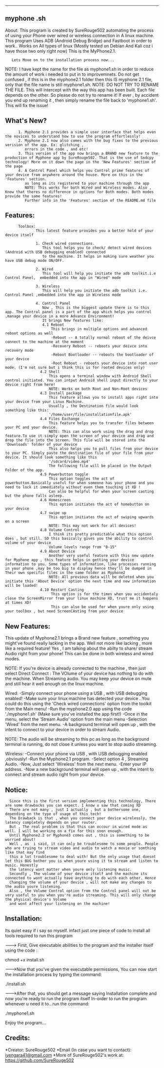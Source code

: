 ---------------------------------------------------------------------------------------------------------------------------------------------------------------------

myphone .sh
------------

About: This program is created by SureRouge502 automating the process of using your Phone over wired or wireless connection in
       A linux machine. This program Uses ADB (Android Debug Bridge) and Fastboot in order to work..
       Works on All types of linux (Mostly tested on Debian And Kali coz i have those two only right now)
       This is the MyPhone2.1.

       Lets Move on to the installation process now...

NOTE: I have kept the name for the file as myphone1.sh in order to reduce the amount of work i needed to put in to improvemnets.
      Do not get confused , if this is in the myphone2.1 folder then this IS myphone 2.1 file, only that the file name is still myphone1.sh.
NOTE: DO NOT TRY TO RENAME THE FILE. This will intercept with the way this app has been built. Each file depends on the other. So please do not try to rename it!
      If ever , by accident you end up renaming it , then simply rename the file back to 'myphone1.sh'. This will fix the issue!

What's New?
-----------
          1. Myphone 2.1 provides a simple user interface that helps even the novices to understand how to use the program effortlessly!
          2. Myphone 2.1 now also comes with the bug fixes to the previous verision of the app. Ex: glitching ,
             errors in the code , and etc!
          3. This version of the app now brings a BRAND new feature to the production of Myphone app by SureRouge502. That is the use of Sndcpy technology! More on it down the page in the 'New Features' section of the page
          4. A Control Panel which helps you Control prime features of your device from anywhere around the house. More on this in the 'Features' section.
             as long as its registered to your machine through the app 
             NOTE: This works for both Wired and Wireless modes. Also , Know that theres no difference in options for Both modes. Both modes provide the same features!
             Further info in the 'Features' section of the README.md file


Features:
---------
          Toolbox:
                  This latest feature provides you a better hold of your device itself

                  1. Check wired connections.
                     This tool helps you to check/ detect wired devices (Android with USB debugging enabled) connected
                     to the machine. It helps in making sure weather you have USB debug mode ON/OFF.

                  2. Wired
                     This tool will help you initiate the adb toolkit.i.e Control Panel,  embedded into the app in "Wired" mode

                  3. Wireless
                     This will help you initiate the adb toolkit i.e. Control Panel ,embedded into the app in Wireless mode
 
                  4. Control Panel
                     Now , This is the biggest update there is to this app. The Control panel is a part of the app which helps you control ,manage your device in a more Advance Environment!
                     It brings New features like:
                     4.1 Reboot
                         This brings in multiple options and advanced reboot options as well
                         -Reboot -- A totally normal reboot of the deivce connect to the machine at the moment
                         -Recovery Reboot -- reboots your deivce into recovery mode
                         -Reboot Bootloader -- reboots the bootloader of your device
                         -Root Reboot - reboots your device into root user mode. (I'm not sure but i think this is for rooted devices only)
                    4.2 Shell
                        This opens a terminal window with Android Shell control initiated. You can intput Android shell input directly to your device right from here!
                        NOTE: Works on both Root and Non-Root devices
                    4.3 Install package
                        This feature allows you to install apps right into your device from your Linux Machine.
                        Usually , the Destination file would look something like this:
                        '/home/user/file/installationfile.apk'
                    4.4 Files Exchange
                        This feature helps you to transfer files between your PC and your device. 
                        NOTE: This can also work using the drag and drop feature.To use it simply open the screen of your device and drag and drop the file into the screen. This file will be stored into the 'Downloads' folder of your device
                        This also helps you to pull files from your device to your PC. Simply paste the destination file of your file from your device. It should look something like this
                        '/sdcard/video.mp4'
                        The following file will be placed in the Output Folder of the app.
                    4.5 Powerbutton toggle
                        This option toggles the act of powerbutton.Basically useful for when someone has your phone and you need to lock it immediately without even them touching it XD !
                        Can also be helpful for when your screen casting but the phone falls asleep.
                    4.6 Homescreen
                        This option initiates the act of homebutton on your device
                    4.7 swipe up
                        This option initiates the act of swiping upwards on a screen
                        NOTE: This may not work for all devices!
                    4.8 Volume Control
                        I think its pretty predictable what this option does , but still. SO this basically gives you the ability to control volume of your device
                        Volume levels range from "0-15"
                    4.9 About Device
                        Another very useful feature with this new update for Myphone app , this feature helps in getting your device information to you. Some types of information, like processes running in your phone ,may be too big to display hence they'll be dumped in Their own specific files in the same folder as Myphone2
                        NOTE: All previous data will be deleted when you initiate this 'About Device' option the next time and new information will be loaded!
                    4.10 Restart Casting
                         This option is for the times when you accidentaly close the ScreenMirror from your linux machine XD, trust me it happens at times XD!
                         This can also be used for when youre only using your toolbox , but need ScreenCAsting from your device


New Features:
-------------
This update of Myphone2.1 brings a Brand new feature , something you might've found really lacking in the app. Well not more like lacking , more like a required feature! 
Yes , I am talking about the abilty to share/ stream Audio right from your phone! This can be done in both wireless and wired modes. 

NOTE: If you're device is already connected to the machine , then just select Direct Connect
    : The VOlume of your device has nothing to do with the machine. When Streaming audio. You may keep your device on mute and still hear it well enough on the linux machine.
 

Wired:
    -Simply connect your phone using a USB , with USB debugging enabled!
    -Make sure your linux machine has detected your device . You could do this using the 'Check wired connections' option from the toolkit from the Main menu!
    -Run the myphone2.0 app using the code './myphone1.sh' (Make sure you've installed the app first!)
    -Once in the menu, select the 'Stream Audio' option from the main menu
    -Selection 'Wired' from the next menu.
    -A background terminal will open up , with the intent to connect to your device in order to stream Audio.

NOTE: The audio will be streaming to this pc as long as the background terminal is running, do not close it unless you want to stop audio streaming.

Wireless:
    -Connect your phone via USB , with USB debugging enabled ,obviously!
    -Run the Myphone2.1 program.
    -Select option 4 , Streaming Audio.
    -Now, Just select 'Wireless' from the next menu.
    -Enter your IP address.
    -Now a new background terminal will open up , with the intent to connect and stream audio right from your device.

Notice:
-------
      Since this is the first version implementing this technology, There are some drawbacks you can expect. I know u saw that coming XD
      There are not many , just 1 actually , but a bothersome one, depending on the type of usage of this tech!
      The Drawback is that , when you connect your device wirelessly, the latency completely depends on your router.
      But , The real problem is that this can occour in wired mode as well. I will be working on a fix for this soon enough.
      Until Myphone2.2 or Myphone3 comes out , this is something to be worried about!
      Well , as  i said, it can only be troublesome to some people. People who are trying to stream video and audio to watch a movie or somthing like that may find
      this a lot troublesome to deal with! But the only usage that doesnt let this BUG bother you is when youre using it to stream and listen to music. Honestly 
      the latency wont matter when youre only listening music.
      Secondly , The volume of your device itself and the machine its connected to wont actually have anything to do with each other. Hence 
      Changing the volume of your device , will not make any changes to the audio youre listening. 
      Also , the Volume Control option from the Control panel will not be very useful to you when you're audio streaming. This will only change the physical device's Volume
      and wont affect your listening on the machine!

Installation:
--------------

Its quiet easy if i say so myself. infact just one piece of code to install all tools required to run this program

---> First, Give executable abilities to the program and the installer itself using the code :

chmod +x install.sh 

--->Now that you've given the executable permissions, You can now start the installation process by typing the command:

./install.sh

--->After that, you should get a message saying Installation complete and now you're ready to run the program itself
    In-order to run the program whenever u need it to...run the command:

./myphone1.sh

Enjoy the program...




Credits:
--------

*Creator: SureRouge502
*Email (In case you want to contact): iyengara41@gmail.com
*More of SureRouge502's work at:
 https://github.com/SureRouge502
